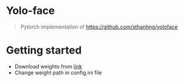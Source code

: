 # Yolo-face
> Pytorch implementation of https://github.com/sthanhng/yoloface

# Getting started
* Download weights from [link](https://drive.google.com/file/d/1xYasjU52whXMLT5MtF7RCPQkV66993oR/view)
* Change weight path in config.ini file
